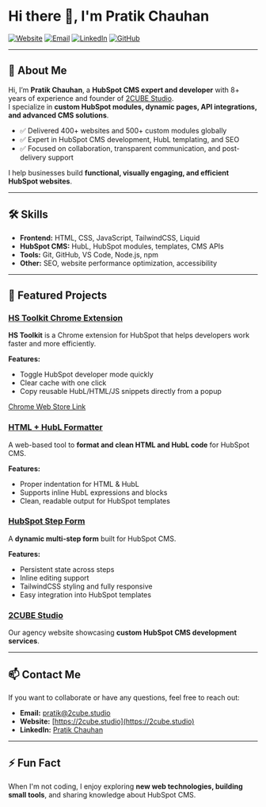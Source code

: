 # Hi there 👋, I'm Pratik Chauhan

[![Website](https://img.shields.io/badge/Website-2cube.studio-blue)](https://2cube.studio)
[![Email](https://img.shields.io/badge/Email-pratik@2cube.studio-red)](mailto:pratik@2cube.studio)
[![LinkedIn](https://img.shields.io/badge/LinkedIn-PratikChauhan-blue)](https://www.linkedin.com/in/pratik-chauhan-cp/)
[![GitHub](https://img.shields.io/badge/GitHub-pratikchauhan14-black)](https://github.com/pratikchauhan14)

---
## 👋 About Me

Hi, I’m **Pratik Chauhan**, a **HubSpot CMS expert and developer** with 8+ years of experience and founder of [2CUBE Studio](https://2cube.studio).  
I specialize in **custom HubSpot modules, dynamic pages, API integrations, and advanced CMS solutions**.  

- ✅ Delivered 400+ websites and 500+ custom modules globally  
- ✅ Expert in HubSpot CMS development, HubL templating, and SEO  
- ✅ Focused on collaboration, transparent communication, and post-delivery support  

I help businesses build **functional, visually engaging, and efficient HubSpot websites**.  

---
## 🛠️ Skills

- **Frontend:** HTML, CSS, JavaScript, TailwindCSS, Liquid
- **HubSpot CMS:** HubL, HubSpot modules, templates, CMS APIs
- **Tools:** Git, GitHub, VS Code, Node.js, npm
- **Other:** SEO, website performance optimization, accessibility

---
## 🚀 Featured Projects

### [HS Toolkit Chrome Extension](https://chrome.google.com/webstore/detail/hs-toolkit/adbgdmoblkaglinaodfjjjcckcgkcecf)
**HS Toolkit** is a Chrome extension for HubSpot that helps developers work faster and more efficiently.  

**Features:**
- Toggle HubSpot developer mode quickly  
- Clear cache with one click  
- Copy reusable HubL/HTML/JS snippets directly from a popup  

[Chrome Web Store Link](https://chrome.google.com/webstore/detail/hs-toolkit/adbgdmoblkaglinaodfjjjcckcgkcecf)

### [HTML + HubL Formatter](https://pratikchauhan14.github.io/hubl-html-cleaner/)  
A web-based tool to **format and clean HTML and HubL code** for HubSpot CMS.  

**Features:**
- Proper indentation for HTML & HubL  
- Supports inline HubL expressions and blocks  
- Clean, readable output for HubSpot templates  

### [HubSpot Step Form](https://pratikchauhan14.github.io/step-form/)  
A **dynamic multi-step form** built for HubSpot CMS.  

**Features:**
- Persistent state across steps  
- Inline editing support  
- TailwindCSS styling and fully responsive  
- Easy integration into HubSpot templates  


### [2CUBE Studio](https://2cube.studio/)  
Our agency website showcasing **custom HubSpot CMS development services**.  

---
## 📫 Contact Me

If you want to collaborate or have any questions, feel free to reach out:  

- **Email:** [pratik@2cube.studio](mailto:pratik@2cube.studio)  
- **Website:** [https://2cube.studio](https://2cube.studio)  
- **LinkedIn:** [Pratik Chauhan](https://www.linkedin.com/in/pratik-chauhan)

---
## ⚡ Fun Fact

When I'm not coding, I enjoy exploring **new web technologies, building small tools**, and sharing knowledge about HubSpot CMS.
